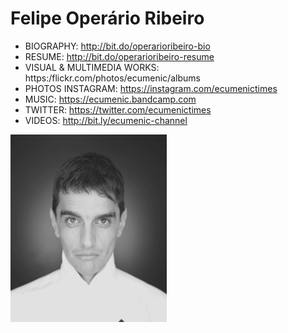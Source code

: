 # Felipe Operário Ribeiro
* BIOGRAPHY: http://bit.do/operarioribeiro-bio
* RESUME: http://bit.do/operarioribeiro-resume
* VISUAL & MULTIMEDIA WORKS: https:/flickr.com/photos/ecumenic/albums
* PHOTOS INSTAGRAM: https://instagram.com/ecumenictimes
* MUSIC: https://ecumenic.bandcamp.com
* TWITTER: https://twitter.com/ecumenictimes
* VIDEOS: http://bit.ly/ecumenic-channel

![Our Logo](https://github.com/operarioribeiro/portfolio/blob/master/operario.png)
